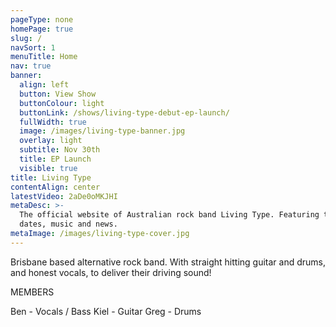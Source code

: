 ```yaml
---
pageType: none
homePage: true
slug: /
navSort: 1
menuTitle: Home
nav: true
banner:
  align: left
  button: View Show
  buttonColour: light
  buttonLink: /shows/living-type-debut-ep-launch/
  fullWidth: true
  image: /images/living-type-banner.jpg
  overlay: light
  subtitle: Nov 30th
  title: EP Launch
  visible: true
title: Living Type
contentAlign: center
latestVideo: 2aDe0oMKJHI
metaDesc: >-
  The official website of Australian rock band Living Type. Featuring tour
  dates, music and news.
metaImage: /images/living-type-cover.jpg
---
```

Brisbane based alternative rock band. With straight hitting guitar and drums, and honest vocals, to deliver their driving sound!

MEMBERS

Ben - Vocals / Bass
Kiel - Guitar
Greg - Drums

